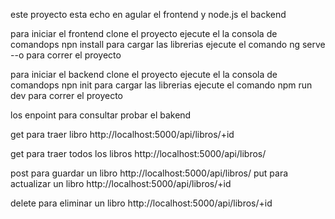 este proyecto esta echo en agular el frontend y node.js el backend

para iniciar  el frontend clone el proyecto
ejecute el la consola de comandops  npn install para cargar las librerias
ejecute el comando ng serve --o para correr el proyecto

para iniciar  el  backend clone el proyecto
ejecute el la consola de comandops  npn init para cargar las librerias
ejecute el comando npm run dev para correr el proyecto

los enpoint para consultar probar el bakend

get para traer libro 
http://localhost:5000/api/libros/+id

get para traer todos los libros 
http://localhost:5000/api/libros/

post para guardar un libro
http://localhost:5000/api/libros/
put para actualizar un libro
http://localhost:5000/api/libros/+id

delete para eliminar un libro
http://localhost:5000/api/libros/+id
